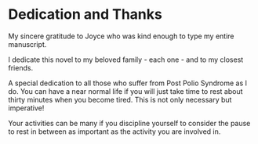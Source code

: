 Dedication and Thanks
=====================

My sincere gratitude to Joyce who was kind enough to type my entire manuscript.


I dedicate this novel to my beloved family - each one - and to my closest friends.


A special dedication to all those who suffer from Post Polio Syndrome as I do. You can have a near
normal life if you will just take time to rest about thirty minutes when you become tired. This is
not only necessary but imperative!

Your activities can be many if you discipline yourself to consider the pause to rest in between as
important as the activity you are involved in.
